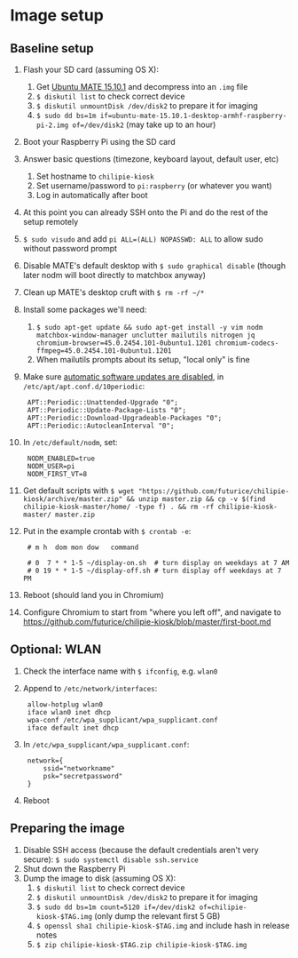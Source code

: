 # Image setup

## Baseline setup

1. Flash your SD card (assuming OS X):
    1. Get [Ubuntu MATE 15.10.1](https://ubuntu-mate.org/raspberry-pi/) and decompress into an `.img` file
    1. `$ diskutil list` to check correct device
    1. `$ diskutil unmountDisk /dev/disk2` to prepare it for imaging
    1. `$ sudo dd bs=1m if=ubuntu-mate-15.10.1-desktop-armhf-raspberry-pi-2.img of=/dev/disk2` (may take up to an hour)
1. Boot your Raspberry Pi using the SD card
1. Answer basic questions (timezone, keyboard layout, default user, etc)
    1. Set hostname to `chilipie-kiosk`
    1. Set username/password to `pi:raspberry` (or whatever you want)
    1. Log in automatically after boot
1. At this point you can already SSH onto the Pi and do the rest of the setup remotely
1. `$ sudo visudo` and add `pi ALL=(ALL) NOPASSWD: ALL` to allow sudo without password prompt
1. Disable MATE's default desktop with `$ sudo graphical disable` (though later nodm will boot directly to matchbox anyway)
1. Clean up MATE's desktop cruft with `$ rm -rf ~/*`
1. Install some packages we'll need:
    1. `$ sudo apt-get update && sudo apt-get install -y vim nodm matchbox-window-manager unclutter mailutils nitrogen jq chromium-browser=45.0.2454.101-0ubuntu1.1201 chromium-codecs-ffmpeg=45.0.2454.101-0ubuntu1.1201`
    1. When mailutils prompts about its setup, "local only" is fine
1. Make sure [automatic software updates are disabled](http://ask.xmodulo.com/disable-automatic-updates-ubuntu.html), in `/etc/apt/apt.conf.d/10periodic`:

        APT::Periodic::Unattended-Upgrade "0";
        APT::Periodic::Update-Package-Lists "0";
        APT::Periodic::Download-Upgradeable-Packages "0";
        APT::Periodic::AutocleanInterval "0";

1. In `/etc/default/nodm`, set:

        NODM_ENABLED=true
        NODM_USER=pi
        NODM_FIRST_VT=8

1. Get default scripts with `$ wget "https://github.com/futurice/chilipie-kiosk/archive/master.zip" && unzip master.zip && cp -v $(find chilipie-kiosk-master/home/ -type f) . && rm -rf chilipie-kiosk-master/ master.zip`
1. Put in the example crontab with `$ crontab -e`:

        # m h  dom mon dow   command
        
        # 0  7 * * 1-5 ~/display-on.sh  # turn display on weekdays at 7 AM
        # 0 19 * * 1-5 ~/display-off.sh # turn display off weekdays at 7 PM

1. Reboot (should land you in Chromium)
1. Configure Chromium to start from "where you left off", and navigate to https://github.com/futurice/chilipie-kiosk/blob/master/first-boot.md

## Optional: WLAN

1. Check the interface name with `$ ifconfig`, e.g. `wlan0`
1. Append to `/etc/network/interfaces`:

        allow-hotplug wlan0
        iface wlan0 inet dhcp
        wpa-conf /etc/wpa_supplicant/wpa_supplicant.conf
        iface default inet dhcp

1. In `/etc/wpa_supplicant/wpa_supplicant.conf`:

        network={
            ssid="networkname"
            psk="secretpassword"
        }

1. Reboot

## Preparing the image

1. Disable SSH access (because the default credentials aren't very secure): `$ sudo systemctl disable ssh.service`
1. Shut down the Raspberry Pi
1. Dump the image to disk (assuming OS X):
    1. `$ diskutil list` to check correct device
    1. `$ diskutil unmountDisk /dev/disk2` to prepare it for imaging
    1. `$ sudo dd bs=1m count=5120 if=/dev/disk2 of=chilipie-kiosk-$TAG.img` (only dump the relevant first 5 GB)
    1. `$ openssl sha1 chilipie-kiosk-$TAG.img` and include hash in release notes
    1. `$ zip chilipie-kiosk-$TAG.zip chilipie-kiosk-$TAG.img`
